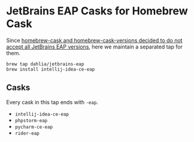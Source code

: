 JetBrains EAP Casks for Homebrew Cask
=====================================

Since [homebrew-cask and homebrew-cask-versions decided to do not accept all
JetBrains EAP versions][1], here we maintain a separated tap for them.

    brew tap dahlia/jetbrains-eap
    brew install intellij-idea-ce-eap

[1]: https://github.com/Homebrew/homebrew-cask/issues/32521


Casks
-----

Every cask in this tap ends with `-eap`.

 -  `intellij-idea-ce-eap`
 -  `phpstorm-eap`
 -  `pycharm-ce-eap`
 -  `rider-eap`
